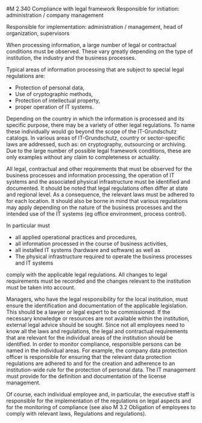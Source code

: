 #M 2.340 Compliance with legal framework
Responsible for initiation: administration / company management

Responsible for implementation: administration / management, head of organization, supervisors

When processing information, a large number of legal or contractual conditions must be observed. These vary greatly depending on the type of institution, the industry and the business processes.

Typical areas of information processing that are subject to special legal regulations are:

* Protection of personal data,
* Use of cryptographic methods,
* Protection of intellectual property,
* proper operation of IT systems.


Depending on the country in which the information is processed and its specific purpose, there may be a variety of other legal regulations. To name these individually would go beyond the scope of the IT-Grundschutz catalogs. In various areas of IT-Grundschutz, country or sector-specific laws are addressed, such as: on cryptography, outsourcing or archiving. Due to the large number of possible legal framework conditions, these are only examples without any claim to completeness or actuality.

All legal, contractual and other requirements that must be observed for the business processes and information processing, the operation of IT systems and the associated physical infrastructure must be identified and documented. It should be noted that legal regulations often differ at state and regional level. As a consequence, the relevant laws must be adhered to for each location. It should also be borne in mind that various regulations may apply depending on the nature of the business processes and the intended use of the IT systems (eg office environment, process control).

In particular must

* all applied operational practices and procedures,
* all information processed in the course of business activities,
* all installed IT systems (hardware and software) as well as
* The physical infrastructure required to operate the business processes and IT systems


comply with the applicable legal regulations. All changes to legal requirements must be recorded and the changes relevant to the institution must be taken into account.

Managers, who have the legal responsibility for the local institution, must ensure the identification and documentation of the applicable legislation. This should be a lawyer or legal expert to be commissioned. If the necessary knowledge or resources are not available within the institution, external legal advice should be sought. Since not all employees need to know all the laws and regulations, the legal and contractual requirements that are relevant for the individual areas of the institution should be identified. In order to monitor compliance, responsible persons can be named in the individual areas. For example, the company data protection officer is responsible for ensuring that the relevant data protection regulations are adhered to and for the creation and adherence to an institution-wide rule for the protection of personal data. The IT management must provide for the definition and documentation of the license management.

Of course, each individual employee and, in particular, the executive staff is responsible for the implementation of the regulations on legal aspects and for the monitoring of compliance (see also M 3.2 Obligation of employees to comply with relevant laws, Regulations and regulations).



